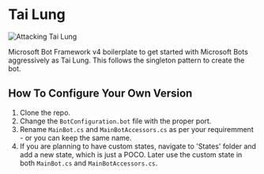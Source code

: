 # Tai Lung
![Attacking Tai Lung](http://aux4.iconspalace.com/uploads/955657164690126020.png)

Microsoft Bot Framework v4 boilerplate to get started with Microsoft Bots aggressively as Tai Lung. This follows the singleton pattern to create the bot. 

## How To Configure Your Own Version
1. Clone the repo.
2. Change the ```BotConfiguration.bot``` file with the proper port.
3. Rename ```MainBot.cs``` and ```MainBotAccessors.cs``` as per your requiremment - or you can keep the same name. 
4. If you are planning to have custom states, navigate to 'States' folder and add a new state, which is just a POCO. Later use the custom state in both ```MainBot.cs``` and ```MainBotAccessors.cs```.

